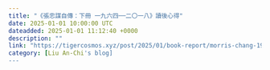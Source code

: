 ```yaml
---
title: "《張忠謀自傳：下冊 一九六四──二〇一八》讀後心得"
date: 2025-01-01 10:00:00 UTC
dateadded: 2025-01-01 11:12:40 +0000
description: ""
link: "https://tigercosmos.xyz/post/2025/01/book-report/morris-chang-1964-2018/"
category: [Liu An-Chi's blog]
---
```

